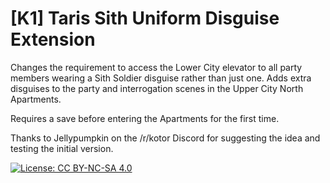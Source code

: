 # [K1] Taris Sith Uniform Disguise Extension
Changes the requirement to access the Lower City elevator to all party members wearing a Sith Soldier disguise rather than just one. Adds extra disguises to the party and interrogation scenes in the Upper City North Apartments. 

Requires a save before entering the Apartments for the first time.

Thanks to Jellypumpkin on the /r/kotor Discord for suggesting the idea and testing the initial version.

[![License: CC BY-NC-SA 4.0](https://img.shields.io/badge/License-CC%20BY--NC--SA%204.0-lightgrey.svg)](https://creativecommons.org/licenses/by-nc-sa/4.0/)
